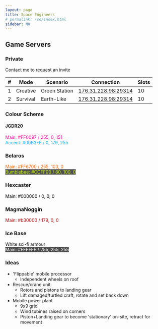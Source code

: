 ```yaml
---
layout: page
title: Space Engineers
# permalink: /se/index.html
sidebar: No
---
```

## Game Servers

### Private
Contact me to request an invite

| # 	| Mode 	| Scenario 	| Connection 	| Slots 	|
|-	|-	|-	|-	|-	|
| 1 	| Creative 	| Green Station 	| <a href="steam://connect/176.31.228.98:29314">176.31.228.98:29314</a> 	| 10 	|
| 2 	| Survival 	| Earth-Like 	| <a href="steam://connect/176.31.228.98:29314">176.31.228.98:29314</a> 	| 10 	|

### Colour Scheme

#### JGDR20
<span style="color:#FF0097;">Main: #FF0097 / 255, 0, 151</span>  
<span style="color:#00B3FF;">Accent: #00B3FF / 0, 179, 255</span>  

### Belaros
<span style="color:#ff6700;">Main: #FF6700 / 255, 103, 0</span>  
<span style="color:#CCFF00; background-color: #505050;">Bumblebee: #CCFF00 / 80, 100, 0</span>  

### Hexcaster
<span style="color:#000000;">Main: #000000 / 0, 0, 0</span>  

### MagmaNoggin
<span style="color:#b30000;">Main: #b30000 / 179, 0, 0</span>  

### Ice Base
White sci-fi armour  
<span style="color:#FFFFFF; background-color:#505050;">Main: #FFFFFF / 255, 255, 255</span>  

### Ideas

* 'Flippable' mobile processor
  * Independent wheels on roof
* Rescue/crane unit
  * Rotors and pistons to landing gear
  * Lift damaged/turtled craft, rotate and set back down
* Mobile power plant
  * 9x9 grid
  * Wind tubines raised on corners
  * Piston+Landing gear to become 'stationary' on-site, retract for movement